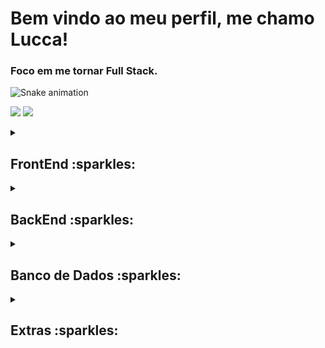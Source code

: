 # Bem vindo ao meu perfil, me chamo Lucca!
### Foco em me tornar Full Stack.

![Snake animation](https://github.com/danielbped/danielbped/blob/output/github-contribution-grid-snake.svg)

<a height="30" href="mailto:lucca.kleinsorgen@gmail.com"><img
      src="https://img.shields.io/badge/-Gmail-%23333?style=for-the-badge&logo=gmail&logoColor=white"
      target="_blank"></a>
<a href="https://www.linkedin.com/in/lucca-lima-kleinsorgen-motta-275a82217/" target="_blank"><img
      src="https://img.shields.io/badge/-LinkedIn-%230077B5?style=for-the-badge&logo=linkedin&logoColor=white"
      target="_blank"></a><br>
      
<div>
<details>
      <summary><h2>FrontEnd :sparkles:</h2></summary>
      <img align="center" alt="Lucca-Js" height="30" width="40"
         src="https://raw.githubusercontent.com/devicons/devicon/master/icons/javascript/javascript-plain.svg">
      <img align="center" alt="Lucca-HTML" height="30" width="40"
         src="https://raw.githubusercontent.com/devicons/devicon/master/icons/html5/html5-original.svg">
      <img align="center" alt="Lucca-CSS" height="30" width="40"
         src="https://raw.githubusercontent.com/devicons/devicon/master/icons/css3/css3-original.svg">
      <img align="center"  alt="Lucca-Bootstrap" height="30" width="40"
         src="https://cdn.jsdelivr.net/gh/devicons/devicon/icons/bootstrap/bootstrap-original-wordmark.svg" />
      <img align="center" src="https://cdn.jsdelivr.net/gh/devicons/devicon/icons/vuejs/vuejs-original-wordmark.svg" height="30" width="40" />
      <img align="center" src="https://cdn.jsdelivr.net/gh/devicons/devicon/icons/react/react-original.svg" height="30" width="40" />
</details>
          
<details>
      <summary><h2>BackEnd :sparkles:</h2></summary>
      <img align="center" alt="Lucca-Python" height="30" width="40"
         src="https://raw.githubusercontent.com/devicons/devicon/master/icons/python/python-original.svg">
      <img align="center" alt="Lucca-Csharp" height="40" width="40"
         src="https://cdn.jsdelivr.net/gh/devicons/devicon/icons/csharp/csharp-original.svg" />
      <img align="center" alt="Lucca-Java" height="40" width="40"
         src="https://cdn.jsdelivr.net/gh/devicons/devicon/icons/java/java-original-wordmark.svg" />
</details>

<details>
      <summary><h2>Banco de Dados :sparkles:</h2></summary>
      <img align="center" alt="Lucca-MySql" height="40" width="40"
         src="https://cdn.jsdelivr.net/gh/devicons/devicon/icons/mysql/mysql-original-wordmark.svg" />
      <img align="center" alt="Lucca-PostgreSQL" height="40" width="40"
         src="https://cdn.jsdelivr.net/gh/devicons/devicon/icons/postgresql/postgresql-original-wordmark.svg" />
</details>

<details>
      <summary><h2>Extras :sparkles:</h2></summary>
      <img align="center" alt="Lucca-Linux" height="40" width="40"
         src="https://cdn.jsdelivr.net/gh/devicons/devicon/icons/linux/linux-original.svg" /> <img align="center" alt="Lucca-Unity" height="40" width="40"
         src="httdsaps://cdn.jsdelivr.net/gh/devicons/devicon/icons/unity/unity-original.svg" /> <img align="center" height="40" width="40" alt="svgImg" src="https://img.icons8.com/color/48/null/kibana.png"/> <img align="center" height="40" width="40" src="https://img.icons8.com/color/48/null/elasticsearch.png"/>
</details>
